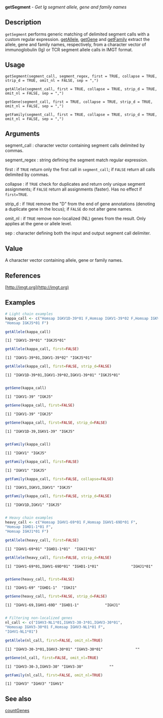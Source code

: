 **getSegment** - *Get Ig segment allele, gene and family names*

Description
--------------------

`getSegment` performs generic matching of delimited segment calls with a custom 
regular expression. [getAllele](getSegment.md), [getGene](getSegment.md) and [getFamily](getSegment.md) extract 
the allele, gene and family names, respectively, from a character vector of 
immunoglobulin (Ig) or TCR segment allele calls in IMGT format.


Usage
--------------------
```
getSegment(segment_call, segment_regex, first = TRUE, collapse = TRUE,
strip_d = TRUE, omit_nl = FALSE, sep = ",")
```
```
getAllele(segment_call, first = TRUE, collapse = TRUE, strip_d = TRUE,
omit_nl = FALSE, sep = ",")
```
```
getGene(segment_call, first = TRUE, collapse = TRUE, strip_d = TRUE,
omit_nl = FALSE, sep = ",")
```
```
getFamily(segment_call, first = TRUE, collapse = TRUE, strip_d = TRUE,
omit_nl = FALSE, sep = ",")
```

Arguments
-------------------

segment_call
:   character vector containing segment calls delimited by commas.

segment_regex
:   string defining the segment match regular expression.

first
:   if `TRUE` return only the first call in 
`segment_call`; if `FALSE` return all calls 
delimited by commas.

collapse
:   if `TRUE` check for duplicates and return only unique 
segment assignments; if `FALSE` return all assignments 
(faster). Has no effect if `first=TRUE`.

strip_d
:   if `TRUE` remove the "D" from the end of gene annotations 
(denoting a duplicate gene in the locus); 
if `FALSE` do not alter gene names.

omit_nl
:   if `TRUE` remove non-localized (NL) genes from the result.
Only applies at the gene or allele level.

sep
:   character defining both the input and output segment call 
delimiter.




Value
-------------------

A character vector containing allele, gene or family names.


References
-------------------

[http://imgt.org](http://imgt.org)



Examples
-------------------

```R
# Light chain examples
kappa_call <- c("Homsap IGKV1D-39*01 F,Homsap IGKV1-39*02 F,Homsap IGKV1-39*01",
"Homsap IGKJ5*01 F")

getAllele(kappa_call)

```


```
[1] "IGKV1-39*01" "IGKJ5*01"   

```


```R
getAllele(kappa_call, first=FALSE)

```


```
[1] "IGKV1-39*01,IGKV1-39*02" "IGKJ5*01"               

```


```R
getAllele(kappa_call, first=FALSE, strip_d=FALSE)

```


```
[1] "IGKV1D-39*01,IGKV1-39*02,IGKV1-39*01" "IGKJ5*01"                            

```


```R

getGene(kappa_call)

```


```
[1] "IGKV1-39" "IGKJ5"   

```


```R
getGene(kappa_call, first=FALSE)

```


```
[1] "IGKV1-39" "IGKJ5"   

```


```R
getGene(kappa_call, first=FALSE, strip_d=FALSE)

```


```
[1] "IGKV1D-39,IGKV1-39" "IGKJ5"             

```


```R

getFamily(kappa_call)

```


```
[1] "IGKV1" "IGKJ5"

```


```R
getFamily(kappa_call, first=FALSE)

```


```
[1] "IGKV1" "IGKJ5"

```


```R
getFamily(kappa_call, first=FALSE, collapse=FALSE)

```


```
[1] "IGKV1,IGKV1,IGKV1" "IGKJ5"            

```


```R
getFamily(kappa_call, first=FALSE, strip_d=FALSE)

```


```
[1] "IGKV1D,IGKV1" "IGKJ5"       

```


```R

# Heavy chain examples
heavy_call <- c("Homsap IGHV1-69*01 F,Homsap IGHV1-69D*01 F", 
"Homsap IGHD1-1*01 F", 
"Homsap IGHJ1*01 F")

getAllele(heavy_call, first=FALSE)

```


```
[1] "IGHV1-69*01" "IGHD1-1*01"  "IGHJ1*01"   

```


```R
getAllele(heavy_call, first=FALSE, strip_d=FALSE)

```


```
[1] "IGHV1-69*01,IGHV1-69D*01" "IGHD1-1*01"               "IGHJ1*01"                

```


```R

getGene(heavy_call, first=FALSE)

```


```
[1] "IGHV1-69" "IGHD1-1"  "IGHJ1"   

```


```R
getGene(heavy_call, first=FALSE, strip_d=FALSE)

```


```
[1] "IGHV1-69,IGHV1-69D" "IGHD1-1"            "IGHJ1"             

```


```R

# Filtering non-localized genes
nl_call <- c("IGHV3-NL1*01,IGHV3-30-3*01,IGHV3-30*01", 
"Homosap IGHV3-30*01 F,Homsap IGHV3-NL1*01 F",
"IGHV1-NL1*01")

getAllele(nl_call, first=FALSE, omit_nl=TRUE)

```


```
[1] "IGHV3-30-3*01,IGHV3-30*01" "IGHV3-30*01"               ""                         

```


```R
getGene(nl_call, first=FALSE, omit_nl=TRUE)

```


```
[1] "IGHV3-30-3,IGHV3-30" "IGHV3-30"            ""                   

```


```R
getFamily(nl_call, first=FALSE, omit_nl=TRUE)
```


```
[1] "IGHV3" "IGHV3" "IGHV1"

```



See also
-------------------

[countGenes](countGenes.md)



